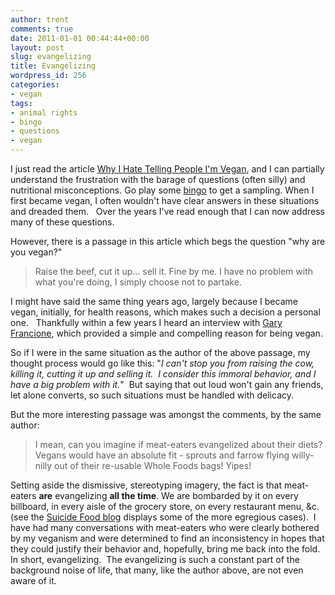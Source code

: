 ```yaml
---
author: trent
comments: true
date: 2011-01-01 00:44:44+00:00
layout: post
slug: evangelizing
title: Evangelizing
wordpress_id: 256
categories:
- vegan
tags:
- animal rights
- bingo
- questions
- vegan
---
```


I just read the article [Why I Hate Telling People I'm Vegan](http://www.chicagonow.com/blogs/spoke-n-word-biking/2010/12/why-i-hate-telling-people-im-vegan.html), and I can partially understand the frustration with the barage of questions (often silly) and nutritional misconceptions.  Go play some [bingo](http://veganmilitia.org/bingo/) to get a sampling.  When I first became vegan, I often wouldn't have clear answers in these situations and dreaded them.   Over the years I've read enough that I can now address many of these questions.

However, there is a passage in this article which begs the question "why are you vegan?"


<blockquote>Raise the beef, cut it up... sell it.  Fine by me.  I have no problem with what you're doing, I simply choose not to partake.</blockquote>


I might have said the same thing years ago, largely because I became vegan, initially, for health reasons, which makes such a decision a personal one.   Thankfully within a few years I heard an interview with [Gary Francione](http://www.abolitionistapproach.com/), which provided a simple and compelling reason for being vegan.

So if I were in the same situation as the author of the above passage, my thought process would go like this: "_I can't stop you from raising the cow, killing it, cutting it up and selling it.  I consider this immoral behavior, and I have a big problem with it._"  But saying that out loud won't gain any friends, let alone converts, so such situations must be handled with delicacy.

But the more interesting passage was amongst the comments, by the same author:


<blockquote>I mean, can you imagine if meat-eaters evangelized about their diets? Vegans would have an absolute fit - sprouts and farrow flying willy-nilly out of their re-usable Whole Foods bags! Yipes!</blockquote>


Setting aside the dismissive, stereotyping imagery, the fact is that meat-eaters **are** evangelizing **all the time**. We are bombarded by it on every billboard, in every aisle of the grocery store, on every restaurant menu, &c. (see the [Suicide Food blog](http://suicidefood.blogspot.com/) displays some of the more egregious cases).  I have had many conversations with meat-eaters who were clearly bothered by my veganism and were determined to find an inconsistency in hopes that they could justify their behavior and, hopefully, bring me back into the fold.  In short, evangelizing.  The evangelizing is such a constant part of the background noise of life, that many, like the author above, are not even aware of it.
